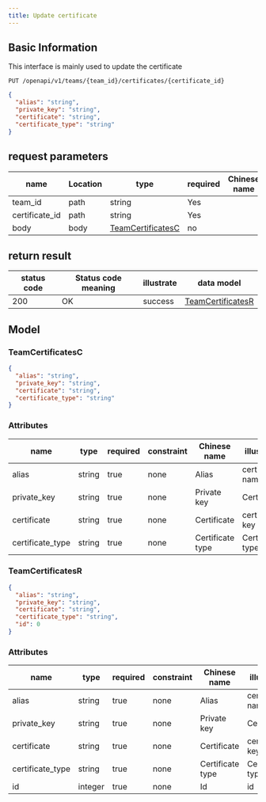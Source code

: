 ```yaml
---
title: Update certificate
---
```


## Basic Information

This interface is mainly used to update the certificate

```shell title="请求路径"
PUT /openapi/v1/teams/{team_id}/certificates/{certificate_id}
```

```json title="Body 请求体示例"
{
  "alias": "string",
  "private_key": "string",
  "certificate": "string",
  "certificate_type": "string"
}
```

## request parameters

| name           | Location | type                                          | required | Chinese name | illustrate |
| -------------- | -------- | --------------------------------------------- | -------- | ------------ | ---------- |
| team_id        | path     | string                                        | Yes      |              | none       |
| certificate_id | path     | string                                        | Yes      |              | none       |
| body           | body     | [TeamCertificatesC](#schemateamcertificatesc) | no       |              | none       |

## return result

| status code | Status code meaning | illustrate | data model                                    |
| ----------- | ------------------- | ---------- | --------------------------------------------- |
| 200         | OK                  | success    | [TeamCertificatesR](#schemateamcertificatesr) |

## Model

### TeamCertificatesC<a id="schemateamcertificatesc"></a>

```json
{
  "alias": "string",
  "private_key": "string",
  "certificate": "string",
  "certificate_type": "string"
}
```

### Attributes

| name             | type   | required | constraint | Chinese name     | illustrate       |
| ---------------- | ------ | -------- | ---------- | ---------------- | ---------------- |
| alias            | string | true     | none       | Alias            | certificate name |
| private_key      | string | true     | none       | Private key      | Certificate      |
| certificate      | string | true     | none       | Certificate      | certificate key  |
| certificate_type | string | true     | none       | Certificate type | Certificate type |

### TeamCertificatesR<a id="schemateamcertificatesr"></a>

```json
{
  "alias": "string",
  "private_key": "string",
  "certificate": "string",
  "certificate_type": "string",
  "id": 0
}
```

### Attributes

| name             | type    | required | constraint | Chinese name     | illustrate       |
| ---------------- | ------- | -------- | ---------- | ---------------- | ---------------- |
| alias            | string  | true     | none       | Alias            | certificate name |
| private_key      | string  | true     | none       | Private key      | Certificate      |
| certificate      | string  | true     | none       | Certificate      | certificate key  |
| certificate_type | string  | true     | none       | Certificate type | Certificate type |
| id               | integer | true     | none       | Id               | id               |
